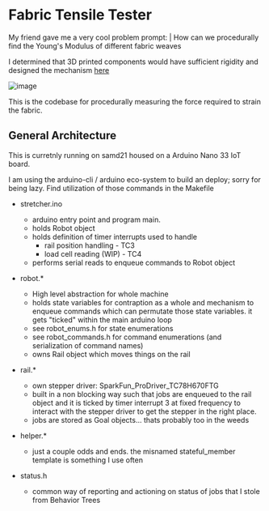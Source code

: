 # Fabric Tensile Tester

My friend gave me a very cool problem prompt:
| How can we procedurally find the Young's Modulus of different fabric weaves

I determined that 3D printed components would have sufficient rigidity and designed the mechanism [here](https://cad.onshape.com/documents/414844e767a5c5dcc10ecd8a/w/11a8d7078b3e5012b6154466/e/b864a8eacea5f8d32ab57ced?renderMode=0&uiState=6770eccbf48e4208ced637a1) 

![image](https://github.com/user-attachments/assets/a0653b0c-001f-4680-a64c-0043c8f1b77b)


This is the codebase for procedurally measuring the force required to strain the fabric. 


## General Architecture
This is curretnly running on samd21 housed on a Arduino Nano 33 IoT board. 

I am using the arduino-cli / arduino eco-system to build an deploy; sorry for being lazy. Find utilization of those commands in the Makefile

* stretcher.ino 
  * arduino entry point and program main.
  * holds Robot object
  * holds definition of timer interrupts used to handle
    * rail position handling - TC3
    * load cell reading (WIP) - TC4
  * performs serial reads to enqueue commands to Robot object

* robot.*
  * High level abstraction for whole machine
  * holds state variables for contraption as a whole and mechanism to enqueue commands which can permutate those state variables. it gets "ticked" within the main arduino loop
  * see robot_enums.h for state enumerations
  * see robot_commands.h for command enumerations (and serialization of command names)
  * owns Rail object which moves things on the rail
* rail.*
  * own stepper driver: SparkFun_ProDriver_TC78H670FTG
  * built in a non blocking way such that jobs are enqueued to the rail object and it is ticked by timer interrupt 3 at fixed frequency to interact with the stepper driver to get the stepper in the right place. 
  * jobs are stored as Goal objects... thats probably too in the weeds

* helper.*
  * just a couple odds and ends. the misnamed stateful_member template is something I use often
* status.h 
  * common way of reporting and actioning on status of jobs that I stole from Behavior Trees
